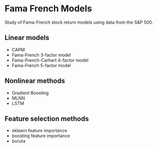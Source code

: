 # Fama French Models

Study of Fama-French stock return models using data from the S&P 500.

<!-- ## Learn

- [arch](https://github.com/bashtage/arch/): ARCH, GARCH
- [statsmodels](https://www.statsmodels.org/stable/index.html)

## Check

- https://github.com/helske/walker -->

## Linear models

- CAPM
- Fama-French 3-factor model
- Fama-French-Carhart 4-factor model
- Fama-French 5-factor model

## Nonlinear methods

- Gradient Boosting
- MLNN
- LSTM

## Feature selection methods

- sklearn feature importance
- boosting feature importance
- boruta
